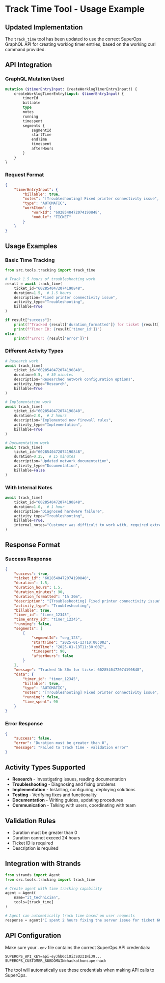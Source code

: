 # Track Time Tool - Usage Example

## Updated Implementation

The `track_time` tool has been updated to use the correct SuperOps GraphQL API for creating worklog timer entries, based on the working curl command provided.

## API Integration

### GraphQL Mutation Used
```graphql
mutation ($timerEntryInput: CreateWorklogTimerEntryInput!) {
    createWorklogTimerEntry(input: $timerEntryInput) {
        timerId
        billable
        type
        notes
        running
        timespent
        segments { 
            segmentId 
            startTime 
            endTime 
            timespent 
            afterHours 
        }
    }
}
```

### Request Format
```json
{
    "timerEntryInput": {
        "billable": true,
        "notes": "[Troubleshooting] Fixed printer connectivity issue",
        "type": "AUTOMATIC",
        "workItem": {
            "workId": "6028540472074190848",
            "module": "TICKET"
        }
    }
}
```

## Usage Examples

### Basic Time Tracking
```python
from src.tools.tracking import track_time

# Track 1.5 hours of troubleshooting work
result = await track_time(
    ticket_id="6028540472074190848",
    duration=1.5,  # 1.5 hours
    description="Fixed printer connectivity issue",
    activity_type="Troubleshooting",
    billable=True
)

if result["success"]:
    print(f"Tracked {result['duration_formatted']} for ticket {result['ticket_id']}")
    print(f"Timer ID: {result['timer_id']}")
else:
    print(f"Error: {result['error']}")
```

### Different Activity Types
```python
# Research work
await track_time(
    ticket_id="6028540472074190848",
    duration=0.5,  # 30 minutes
    description="Researched network configuration options",
    activity_type="Research",
    billable=True
)

# Implementation work
await track_time(
    ticket_id="6028540472074190848",
    duration=2.0,  # 2 hours
    description="Implemented new firewall rules",
    activity_type="Implementation",
    billable=True
)

# Documentation work
await track_time(
    ticket_id="6028540472074190848",
    duration=0.25,  # 15 minutes
    description="Updated network documentation",
    activity_type="Documentation",
    billable=False
)
```

### With Internal Notes
```python
await track_time(
    ticket_id="6028540472074190848",
    duration=1.0,  # 1 hour
    description="Diagnosed hardware failure",
    activity_type="Troubleshooting",
    billable=True,
    internal_notes="Customer was difficult to work with, required extra patience"
)
```

## Response Format

### Success Response
```json
{
    "success": true,
    "ticket_id": "6028540472074190848",
    "duration": 1.5,
    "duration_hours": 1.5,
    "duration_minutes": 90,
    "duration_formatted": "1h 30m",
    "description": "[Troubleshooting] Fixed printer connectivity issue",
    "activity_type": "Troubleshooting",
    "billable": true,
    "timer_id": "timer_12345",
    "time_entry_id": "timer_12345",
    "running": false,
    "segments": [
        {
            "segmentId": "seg_123",
            "startTime": "2025-01-13T10:00:00Z",
            "endTime": "2025-01-13T11:30:00Z",
            "timespent": 90,
            "afterHours": false
        }
    ],
    "message": "Tracked 1h 30m for ticket 6028540472074190848",
    "data": {
        "timer_id": "timer_12345",
        "billable": true,
        "type": "AUTOMATIC",
        "notes": "[Troubleshooting] Fixed printer connectivity issue",
        "running": false,
        "time_spent": 90
    }
}
```

### Error Response
```json
{
    "success": false,
    "error": "Duration must be greater than 0",
    "message": "Failed to track time - validation error"
}
```

## Activity Types Supported

- **Research** - Investigating issues, reading documentation
- **Troubleshooting** - Diagnosing and fixing problems
- **Implementation** - Installing, configuring, deploying solutions
- **Testing** - Verifying fixes and functionality
- **Documentation** - Writing guides, updating procedures
- **Communication** - Talking with users, coordinating with team

## Validation Rules

- Duration must be greater than 0
- Duration cannot exceed 24 hours
- Ticket ID is required
- Description is required

## Integration with Strands

```python
from strands import Agent
from src.tools.tracking import track_time

# Create agent with time tracking capability
agent = Agent(
    name="it_technician",
    tools=[track_time]
)

# Agent can automatically track time based on user requests
response = agent("I spent 2 hours fixing the server issue for ticket 6028540472074190848")
```

## API Configuration

Make sure your `.env` file contains the correct SuperOps API credentials:

```env
SUPEROPS_API_KEY=api-eyJhbGciOiJSUzI1NiJ9...
SUPEROPS_CUSTOMER_SUBDOMAIN=hackathonsuperhack
```

The tool will automatically use these credentials when making API calls to SuperOps.